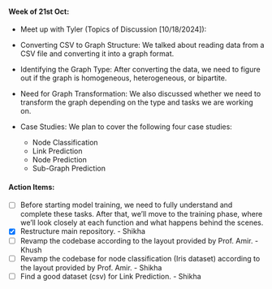 #### Week of 21st Oct:
-  Meet up with Tyler (Topics of Discussion [10/18/2024]):
  - Converting CSV to Graph Structure:
    We talked about reading data from a CSV file and converting it into a graph format.

  - Identifying the Graph Type:
    After converting the data, we need to figure out if the graph is homogeneous, heterogeneous, or bipartite.

  - Need for Graph Transformation:
    We also discussed whether we need to transform the graph depending on the type and tasks we are working on.

  - Case Studies:
    We plan to cover the following four case studies:
    - Node Classification
    - Link Prediction
    - Node Prediction
    - Sub-Graph Prediction

  #### Action Items:
  - [ ] Before starting model training, we need to fully understand and complete these tasks. After that,   we’ll move to the training phase, where we’ll look closely at each function and what happens behind the scenes.
  - [x] Restructure main repository. - Shikha
  - [ ] Revamp the codebase according to the layout provided by Prof. Amir. - Khush
  - [ ] Revamp the codebase for node classification (Iris dataset) according to the layout provided by Prof. Amir. - Shikha
  - [ ] Find a good dataset (csv) for Link Prediction. - Shikha